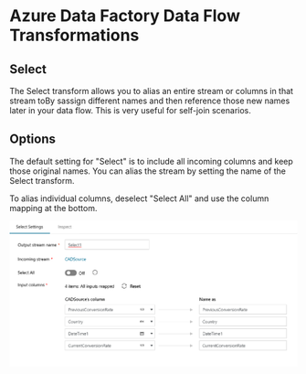 # Azure Data Factory Data Flow Transformations

## Select

The Select transform allows you to alias an entire stream or columns in that stream toBy sassign different names and then reference those new names later in your data flow. This is very useful for self-join scenarios.

## Options

The default setting for "Select" is to include all incoming columns and keep those original names. You can alias the stream by setting the name of the Select transform.

To alias individual columns, deselect "Select All" and use the column mapping at the bottom.

![Select Transformation](../images/select001.png "Select Alias")
